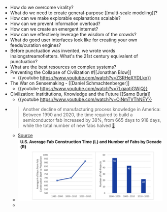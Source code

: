 - How do we overcome virality?
- What do we need to create general-purpose [[multi-scale modeling]]?
- How can we make explorable explanations scalable?
- How can we prevent information overload?
- How can we create an emergent internet?
- How can we effectively leverage the wisdom of the crowds?
- What do good user interfaces look like for creating your own feeds/curation engines?
- Before punctuation was invented, we wrote words inalongstreamofletters. What's the 21st century equivalent of punctuation?
- What are the best resources on complex systems?
- Preventing the Collapse of Civilization #[[Jonathan Blow]]
	- {{youtube https://www.youtube.com/watch?v=ZSRHeXYDLko}}
- The War on Sensemaking - [[Daniel Schmachtenberger]]
	- {{youtube https://www.youtube.com/watch?v=7LqaotiGWjQ}}
- Civilization: Instititutions, Knowledge and the Future [[Samo Burja]]
	- {{youtube https://www.youtube.com/watch?v=OiNmTVThNEY}}
- > Another decline of manufacturing process knowledge in America: Between 1990 and 2020, the time required to build a semiconductor fab increased by 38%, from 665 days to 918 days, while the total number of new fabs halved [🔗](https://t.co/WXxMY0NVDE)
	- [Source](https://twitter.com/danwwang/status/1484152159067426819?s=20)
	- ![image.png](../assets/image_1645540711739_0.png)
	-